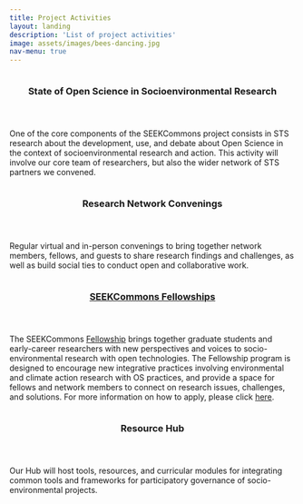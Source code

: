 ```yaml
---
title: Project Activities
layout: landing 
description: 'List of project activities'
image: assets/images/bees-dancing.jpg
nav-menu: true
---
```


<!-- Main -->
<div id="main">

<!-- One
<section id="one">
	<div class="inner">
		<header class="major">
			<h2>State of "Open Science" in Socioenvironmental Research</h2>
		</header>
		<p>Description here... deactivated for layout purposes.</p>
	</div>
</section>
-->

<!-- Two -->
<section id="two" class="spotlights">
	<section>
		<a href="" class="image">
 	        	<img src="{% link assets/images/os-concept.png %}" alt="" data-position="center center" />
		</a>
		<div class="content">
			<div class="inner">
				<header class="major">
					<h3>State of Open Science in Socioenvironmental Research</h3>
				</header>
				<p>
			        One of the core components of the SEEKCommons project consists in STS research about the development, use, and debate about Open Science in the context of socioenvironmental research and action. This activity will involve our core team of researchers, but also the wider network of STS partners we convened. 	
				</p>
				<!--
				<ul class="actions">
					<li><a href="generic.html" class="button">Learn more</a></li>
				</ul>
                                -->
			</div>
		</div>
	</section>
	<section>
		<a href="" class="image">
			<img src="{% link assets/images/seekcommons-concept.png %}" alt="" data-position="top center" />
		</a>
		<div class="content">
			<div class="inner">
				<header class="major">
					<h3>Research Network Convenings</h3>
				</header>
				<p>
				 Regular virtual and in-person convenings to bring together network members, fellows, and guests to share research findings and challenges, as well as build social ties to conduct open and collaborative work.
				</p>
				<!--
				<ul class="actions">
					<li><a href="generic.html" class="button">Learn more</a></li>
				</ul>
				-->
			</div>
		</div>
	</section>
	<section>
		<a href="" class="image">
			<img src="{% link assets/images/ej.jpg %}" alt="" data-position="25% 25%" />
		</a>
		<div class="content">
			<div class="inner">
				<header class="major">
					<h3><a href = "https://seekcommons.org/fellowship-application.html">SEEKCommons Fellowships</a></h3>
				</header>
				<p>
		The SEEKCommons <a href = "https://seekcommons.org/fellowship-application.html">Fellowship</a> brings together graduate students and early-career researchers with new perspectives and voices to socio-environmental research with open technologies. The Fellowship program is designed to encourage new integrative practices involving environmental and climate action research with OS practices, and provide a space for fellows and network members to connect on research issues, challenges, and solutions.
		For more information on how to apply, please click <a href = "https://seekcommons.org/fellowship-application.html">here</a>.
				</p>
				<!-- <ul class="actions">
					<li><a href="generic.html" class="button">Learn more</a></li>
				</ul>
				-->
			</div>
		</div>
	</section>
    <section>
        <a href="" class="image">
                        <img src="{% link assets/images/colmeia-bees.jpg %}" alt="" data-position="25% 25%" />
                </a>
                <div class="content">
                        <div class="inner">
                                <header class="major">
                                        <h3>Resource Hub</h3>
                                </header>
                                <p>
                                Our Hub will host tools, resources, and curricular modules for integrating common tools and frameworks for participatory governance of socio-environmental projects.
				</p>
                                <!-- <ul class="actions">
                                        <li><a href="generic.html" class="button">Learn more</a></li>
                                </ul>
                                -->
                        </div>
                </div>
        </section>
</section>
</div>
